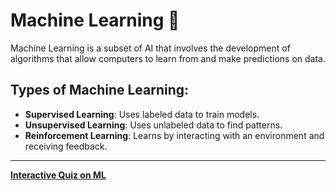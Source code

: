 # Machine Learning 🧠

Machine Learning is a subset of AI that involves the development of algorithms that allow computers to learn from and make predictions on data.

## Types of Machine Learning:
- **Supervised Learning**: Uses labeled data to train models.
- **Unsupervised Learning**: Uses unlabeled data to find patterns.
- **Reinforcement Learning**: Learns by interacting with an environment and receiving feedback.

---

**[Interactive Quiz on ML](./quizzes.md)**
